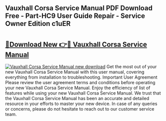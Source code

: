 ## Vauxhall Corsa Service Manual PDF Download Free - Part-HC9 User Guide Repair - Service Owner Edition c1uER

# <h2><a href="http://cf14621.oget.top/?id=Vauxhall+Corsa+Service+Manual">🔗Download New 👉🔴 Vauxhall Corsa Service Manual</a></h2>

[![Vauxhall Corsa Service Manual new download](https://i.imgur.com/5g1atiW.png)](http://cf14621.oget.top/?id=Vauxhall+Corsa+Service+Manual)
Get the most out of your new Vauxhall Corsa Service Manual with this user manual, covering everything from installation to troubleshooting. Important User Agreement Please review the user agreement terms and conditions before operating your new Vauxhall Corsa Service Manual. Enjoy the efficiency of list of features while using your new Vauxhall Corsa Service Manual. We trust that the Vauxhall Corsa Service Manual has been an accurate and detailed resource in your efforts to master your new device. In case of any queries or concerns, please do not hesitate to reach out to our customer service team.
